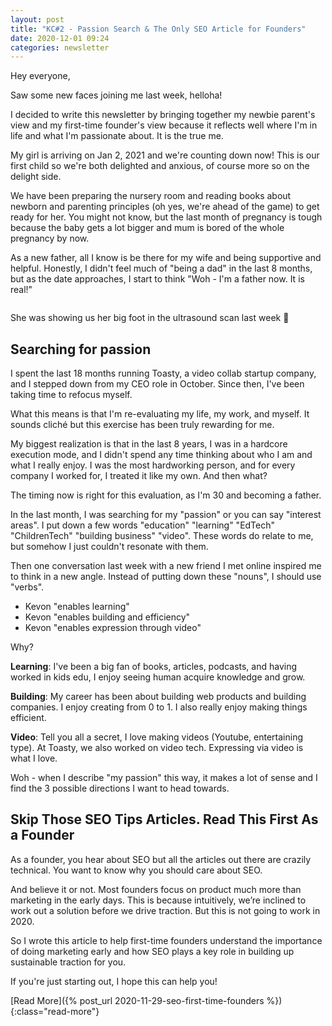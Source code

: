 ```yaml
---
layout: post
title: "KC#2 - Passion Search & The Only SEO Article for Founders"
date: 2020-12-01 09:24
categories: newsletter
---
```


Hey everyone,

Saw some new faces joining me last week, helloha!

I decided to write this newsletter by bringing together my newbie parent's view and my first-time founder's view because it reflects well where I'm in life and what I'm passionate about. It is the true me.

My girl is arriving on Jan 2, 2021 and we're counting down now! This is our first child so we're both delighted and anxious, of course more so on the delight side.

We have been preparing the nursery room and reading books about newborn and parenting principles (oh yes, we're ahead of the game) to get ready for her. You might not know, but the last month of pregnancy is tough because the baby gets a lot bigger and mum is bored of the whole pregnancy by now.

As a new father, all I know is be there for my wife and being supportive and helpful. Honestly, I didn't feel much of "being a dad" in the last 8 months, but as the date approaches, I start to think "Woh - I'm a father now. It is real!"

<img src="{{site.baseurl}}/assets/images/newsletters/issue002-averys-foot.jpeg" alt="" class="full-image">
<p class="img-source">She was showing us her big foot in the ultrasound scan last week 🙈</p>

## Searching for passion

I spent the last 18 months running Toasty, a video collab startup company, and I stepped down from my CEO role in October. Since then, I've been taking time to refocus myself.

What this means is that I'm re-evaluating my life, my work, and myself. It sounds cliché but this exercise has been truly rewarding for me.

My biggest realization is that in the last 8 years, I was in a hardcore execution mode, and I didn't spend any time thinking about who I am and what I really enjoy. I was the most hardworking person, and for every company I worked for, I treated it like my own. And then what?

The timing now is right for this evaluation, as I'm 30 and becoming a father.

In the last month, I was searching for my "passion" or you can say "interest areas". I put down a few words "education" "learning" "EdTech" "ChildrenTech" "building business" "video". These words do relate to me, but somehow I just couldn't resonate with them.

Then one conversation last week with a new friend I met online inspired me to think in a new angle. Instead of putting down these "nouns", I should use "verbs".

- Kevon "enables learning"
- Kevon "enables building and efficiency"
- Kevon "enables expression through video"

Why?

**Learning**: I've been a big fan of books, articles, podcasts, and having worked in kids edu, I enjoy seeing human acquire knowledge and grow.

**Building**: My career has been about building web products and building companies. I enjoy creating from 0 to 1. I also really enjoy making things efficient.

**Video**: Tell you all a secret, I love making videos (Youtube, entertaining type). At Toasty, we also worked on video tech. Expressing via video is what I love.

Woh - when I describe "my passion" this way, it makes a lot of sense and I find the 3 possible directions I want to head towards.

## Skip Those SEO Tips Articles. Read This First As a Founder​

As a founder, you hear about SEO but all the articles out there are crazily technical. You want to know why you should care about SEO.

And believe it or not. Most founders focus on product much more than marketing in the early days. This is because intuitively, we’re inclined to work out a solution before we drive traction. But this is not going to work in 2020.

So I wrote this article to help first-time founders understand the importance of doing marketing early and how SEO plays a key role in building up sustainable traction for you.

If you're just starting out, I hope this can help you!

[Read More]({% post_url 2020-11-29-seo-first-time-founders %}){:class="read-more"}
